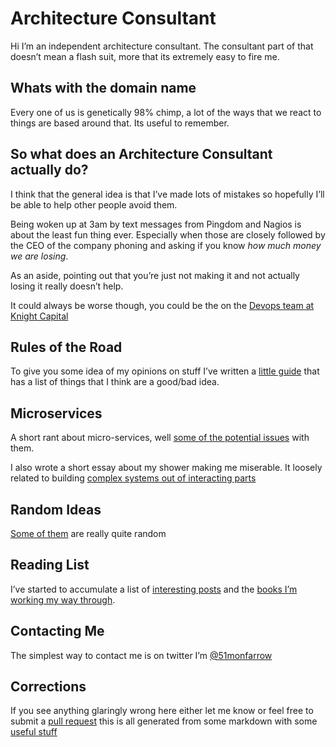# Architecture Consultant
Hi I’m an independent architecture consultant. The consultant part of that doesn’t mean a flash suit, more that its extremely easy to fire me.

## Whats with the domain name
Every one of us is genetically 98% chimp, a lot of the ways that we react to things are based around that. Its useful to remember.

## So what does an Architecture Consultant actually do?
I think that the general idea is that I’ve made lots of mistakes so hopefully I’ll be able to help other people avoid them.

Being woken up at 3am by text messages from Pingdom and Nagios is about the least fun thing ever. Especially when those are closely followed by the CEO of the company phoning and asking if you know *how much money we are losing*.

As an aside, pointing out that you’re just not making it and not actually losing it really doesn’t help.

It could always be worse though, you could be the on the [Devops team at Knight Capital](http://dougseven.com/2014/04/17/knightmare-a-devops-cautionary-tale/)

## Rules of the Road
To give you some idea of my opinions on stuff I’ve written a [little guide](/rulesoftheroad.html) that has a list of things that I think are a good/bad idea.

## Microservices
A short rant about micro-services, well [some of the potential issues](/microservices.html) with them.

I also wrote a short essay about my shower making me miserable. It loosely related to building [complex systems out of interacting parts](systems.md)

## Random Ideas
[Some of them](ideas.md) are really quite random

## Reading List
I’ve started to accumulate a list of [interesting posts](posts.md) and the [books I’m working my way through](books.md).

## Contacting Me
The simplest way to contact me is on twitter I’m [@51monfarrow](https://twitter.com/51monfarrow)

## Corrections
If you see anything glaringly wrong here either let me know or feel free to submit a [pull request](https://github.com/s1monfarrow/mostlymonkey) this is all generated from some markdown with some [useful stuff](https://github.com/mixu/markdown-styles-lambda) 
